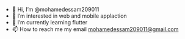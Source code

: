 - 👋 Hi, I’m @mohamedessam209011
- 👀 I’m interested in web and mobile applaction 
- 🌱 I’m currently learning flutter
- 📫 How to reach me my email mohamedessam209011@gmail.com
<!---
mohamedessam209011/mohamedessam209011 is a ✨ special ✨ repository because its `README.md` (this file) appears on your GitHub profile.
You can click the Preview link to take a look at your changes.
--->
